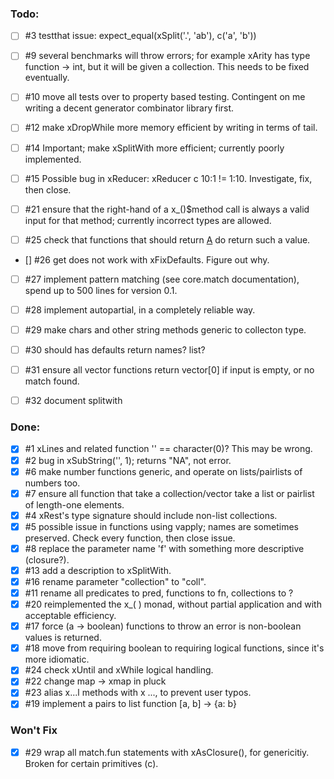 
### Todo:

- [ ] #3 testthat issue: expect_equal(xSplit('.', 'ab'), c('a', 'b'))

- [ ] #9 several benchmarks will throw errors; for example xArity has type function -> int, but it will be given a collection. This needs to be fixed eventually.

- [ ] #10 move all tests over to property based testing. Contingent on me writing a decent generator combinator library first.

- [ ] #12 make xDropWhile more memory efficient by writing in terms of tail.

- [ ] #14 Important; make xSplitWith more efficient; currently poorly implemented.

- [ ] #15 Possible bug in xReducer: xReducer c 10:1 != 1:10. Investigate, fix, then close.

- [ ] #21 ensure that the right-hand of a x_()$method call is always a valid input for that method; currently
    incorrect types are allowed.

- [ ] #25 check that functions that should return [A](0) do return such a value.

- [] #26 get does not work with xFixDefaults. Figure out why.

- [ ] #27 implement pattern matching (see core.match documentation), spend up to 500 lines for version 0.1.

- [ ] #28 implement autopartial, in a completely reliable way.

- [ ] #29 make chars and other string methods generic to collecton type.

- [ ] #30 should has defaults return names? list?

- [ ] #31 ensure all vector functions return vector[0] if input is empty, or no match found.

- [ ] #32 document splitwith

### Done:

- [x] #1 xLines and related function '' == character(0)? This may be wrong.
- [x] #2 bug in xSubString('', 1); returns "NA", not error.
- [x] #6 make number functions generic, and operate on lists/pairlists of numbers too.
- [x] #7 ensure all function that take a collection/vector take a list or pairlist of length-one elements.
- [x] #4 xRest's type signature should include non-list collections.
- [x] #5 possible issue in functions using vapply; names are sometimes preserved. Check every function, then close issue.
- [x] #8 replace the parameter name 'f' with something more descriptive (closure?).
- [x] #13 add a description to xSplitWith.
- [x] #16 rename parameter "collection" to "coll".
- [x] #11 rename all predicates to pred, functions to fn, collections to ?
- [x] #20 reimplemented the x_( ) monad, without partial application and with acceptable efficiency.
- [x] #17 force (a -> boolean) functions to throw an error is non-boolean values is returned.
- [x] #18 move from requiring boolean to requiring logical functions, since it's more idiomatic.
- [x] #24 check xUntil and xWhile logical handling.
- [x] #22 change map -> xmap in pluck
- [x] #23 alias x...l methods with x ..., to prevent user typos.
- [x] #19 implement a pairs to list function [a, b] -> {a: b}

### Won't Fix

- [x] #29 wrap all match.fun statements with xAsClosure(), for genericitiy.
Broken for certain primitives (c).

